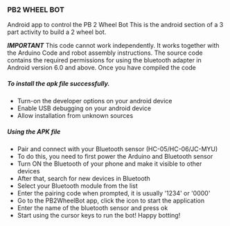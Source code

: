 ### **PB2 WHEEL BOT**
Android app to control the PB 2 Wheel Bot
This is the android section of a 3 part activity to build a 2 wheel bot.

**_IMPORTANT_** This code cannot work independently. It works together with the Arduino Code and robot assembly instructions. 
The source code contains the required permissions for using the bluetooth adapter in Android version 6.0 and above. 
Once you have compiled the code

##### To install the apk file successfully.

* Turn-on the developer options on your android device
* Enable USB debugging on your android device
* Allow installation from unknown sources

##### Using the APK file 

* Pair and connect with your Bluetooth sensor (HC-05/HC-06/JC-MYU)
* To do this, you need to first power the Arduino and Bluetooth sensor
* Turn ON the Bluetooth of your phone and make it visible to other devices
* After that, search for new devices in Bluetooth
* Select your Bluetooth module from the list
* Enter the pairing code when prompted, it is usually '1234' or '0000'
* Go to the PB2WheelBot app, click the icon to start the application
* Enter the name of the bluetooth sensor and press ok
* Start using the cursor keys to run the bot! Happy botting!

